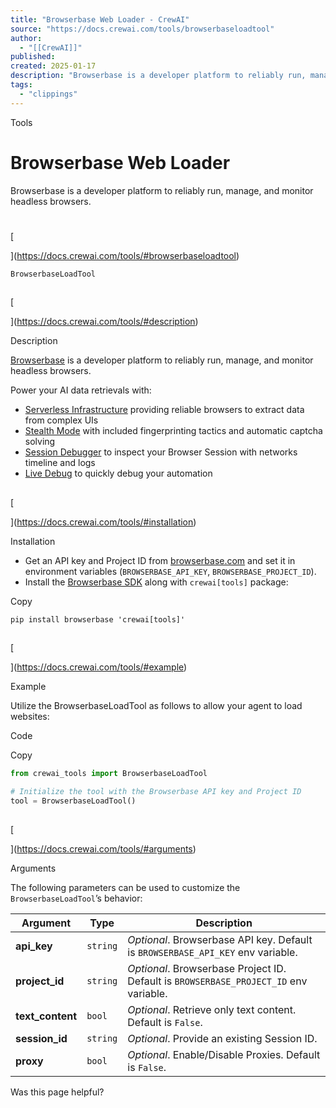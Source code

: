 ```yaml
---
title: "Browserbase Web Loader - CrewAI"
source: "https://docs.crewai.com/tools/browserbaseloadtool"
author:
  - "[[CrewAI]]"
published:
created: 2025-01-17
description: "Browserbase is a developer platform to reliably run, manage, and monitor headless browsers."
tags:
  - "clippings"
---
```

Tools

# Browserbase Web Loader

Browserbase is a developer platform to reliably run, manage, and monitor headless browsers.

# 

[​

](https://docs.crewai.com/tools/#browserbaseloadtool)

`BrowserbaseLoadTool`

## 

[​

](https://docs.crewai.com/tools/#description)

Description

[Browserbase](https://browserbase.com/) is a developer platform to reliably run, manage, and monitor headless browsers.

Power your AI data retrievals with:

- [Serverless Infrastructure](https://docs.browserbase.com/under-the-hood) providing reliable browsers to extract data from complex UIs
- [Stealth Mode](https://docs.browserbase.com/features/stealth-mode) with included fingerprinting tactics and automatic captcha solving
- [Session Debugger](https://docs.browserbase.com/features/sessions) to inspect your Browser Session with networks timeline and logs
- [Live Debug](https://docs.browserbase.com/guides/session-debug-connection/browser-remote-control) to quickly debug your automation

## 

[​

](https://docs.crewai.com/tools/#installation)

Installation

- Get an API key and Project ID from [browserbase.com](https://browserbase.com/) and set it in environment variables (`BROWSERBASE_API_KEY`, `BROWSERBASE_PROJECT_ID`).
- Install the [Browserbase SDK](http://github.com/browserbase/python-sdk) along with `crewai[tools]` package:

Copy

```shell
pip install browserbase 'crewai[tools]'
```

## 

[​

](https://docs.crewai.com/tools/#example)

Example

Utilize the BrowserbaseLoadTool as follows to allow your agent to load websites:

Code

Copy

```python
from crewai_tools import BrowserbaseLoadTool

# Initialize the tool with the Browserbase API key and Project ID
tool = BrowserbaseLoadTool()
```

## 

[​

](https://docs.crewai.com/tools/#arguments)

Arguments

The following parameters can be used to customize the `BrowserbaseLoadTool`’s behavior:

| Argument | Type | Description |
| --- | --- | --- |
| **api\_key** | `string` | *Optional*. Browserbase API key. Default is `BROWSERBASE_API_KEY` env variable. |
| **project\_id** | `string` | *Optional*. Browserbase Project ID. Default is `BROWSERBASE_PROJECT_ID` env variable. |
| **text\_content** | `bool` | *Optional*. Retrieve only text content. Default is `False`. |
| **session\_id** | `string` | *Optional*. Provide an existing Session ID. |
| **proxy** | `bool` | *Optional*. Enable/Disable Proxies. Default is `False`. |

Was this page helpful?